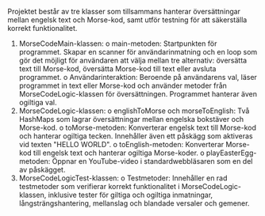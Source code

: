Projektet består av tre klasser som tillsammans hanterar översättningar mellan engelsk text och Morse-kod, samt utför testning för att säkerställa korrekt funktionalitet.
1.	MorseCodeMain-klassen:
o	main-metoden: Startpunkten för programmet. Skapar en scanner för användarinmatning och en loop som gör det möjligt för användaren att välja mellan tre alternativ: översätta text till Morse-kod, översätta Morse-kod till text eller avsluta programmet.
o	Användarinteraktion: Beroende på användarens val, läser programmet in text eller Morse-kod och använder metoder från MorseCodeLogic-klassen för översättningen. Programmet hanterar även ogiltiga val.
2.	MorseCodeLogic-klassen:
o	englishToMorse och morseToEnglish: Två HashMaps som lagrar översättningar mellan engelska bokstäver och Morse-kod.
o	toMorse-metoden: Konverterar engelsk text till Morse-kod och hanterar ogiltiga tecken. Innehåller även ett påskägg som aktiveras vid texten "HELLO WORLD".
o	toEnglish-metoden: Konverterar Morse-kod till engelsk text och hanterar ogiltiga Morse-koder.
o	playEasterEgg-metoden: Öppnar en YouTube-video i standardwebbläsaren som en del av påskägget.
3.	MorseCodeLogicTest-klassen:
o	Testmetoder: Innehåller en rad testmetoder som verifierar korrekt funktionalitet i MorseCodeLogic-klassen, inklusive tester för giltiga och ogiltiga inmatningar, långsträngshantering, mellanslag och blandade versaler och gemener.
